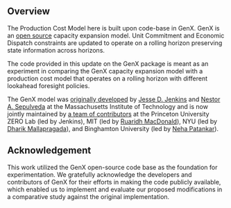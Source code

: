
## Overview
The Production Cost Model here is built upon code-base in GenX. GenX is an [open source](https://github.com/GenXProject/GenX/blob/main/LICENSE) capacity expansion model. Unit Commitment and Economic Dispatch constraints are updated to operate on a rolling horizon preserving state information across horizons. 

The code provided in this update on the GenX package is meant as an experiment in comparing the GenX capacity expansion model with a production cost model that operates on a rolling horizon with different lookahead foresight policies.

The GenX model was [originally developed](https://energy.mit.edu/publication/enhanced-decision-support-changing-electricity-landscape/) by 
[Jesse D. Jenkins](https://mae.princeton.edu/people/faculty/jenkins) and 
[Nestor A. Sepulveda](https://energy.mit.edu/profile/nestor-sepulveda/) at the Massachusetts Institute of Technology and is now jointly maintained by 
[a team of contributors](https://github.com/GenXProject/GenX#genx-team) at the Princeton University ZERO Lab (led by Jenkins), MIT (led by [Ruaridh MacDonald](https://energy.mit.edu/profile/ruaridh-macdonald/)), NYU (led by [Dharik Mallapragada](https://engineering.nyu.edu/faculty/dharik-mallapragada)), and Binghamton University (led by [Neha Patankar](https://www.binghamton.edu/ssie/people/profile.html?id=npatankar)).

## Acknowledgement
This work utilized the GenX open-source code base as the foundation for experimentation. We gratefully acknowledge the developers and contributors of GenX for their efforts in making the code publicly available, which enabled us to implement and evaluate our proposed modifications in a comparative study against the original implementation.

